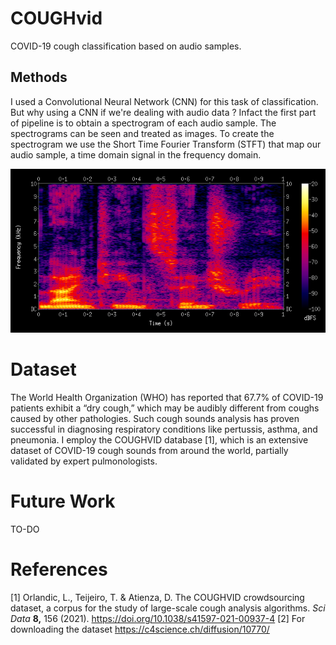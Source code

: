 # COUGHvid
COVID-19 cough classification based on audio samples.


## Methods
I used a Convolutional Neural Network (CNN) for this task of classification. But why using a CNN if we're dealing with audio data ? Infact the first part of pipeline is to obtain a spectrogram of each audio sample. The spectrograms can be seen and treated as images.
To create the spectrogram we use the Short Time Fourier Transform (STFT) that map our audio sample, a time domain signal in the frequency domain.

![plot](./img/spectrogram.png)




<!--# Table Of Contents
-  [In a Nutshell](#in-a-nutshell)
-  [In Details](#in-details)
-  [Future Work](#future-work)
-  [Contributing](#contributing)
-  [Acknowledgments](#acknowledgments)-->


# Dataset

The World Health Organization (WHO) has reported that 67.7% of COVID-19 patients exhibit a “dry cough,” which may be audibly different from
coughs caused by other pathologies. Such cough sounds analysis has proven successful in diagnosing respiratory conditions like pertussis,
asthma, and pneumonia. 
I employ the COUGHVID database [1], which is an extensive dataset of COVID-19  cough sounds from around the world, partially validated by expert pulmonologists.

# Future Work
TO-DO


# References
[1] Orlandic, L., Teijeiro, T. & Atienza, D. The COUGHVID crowdsourcing dataset, a corpus for the study of large-scale cough analysis algorithms. *Sci Data* **8,** 156 (2021). https://doi.org/10.1038/s41597-021-00937-4
[2] For downloading the dataset https://c4science.ch/diffusion/10770/
